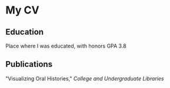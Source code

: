 # My CV

## Education

Place where I was educated, with honors
GPA 3.8

## Publications

"Visualizing Oral Histories," _College and Undergraduate Libraries_


